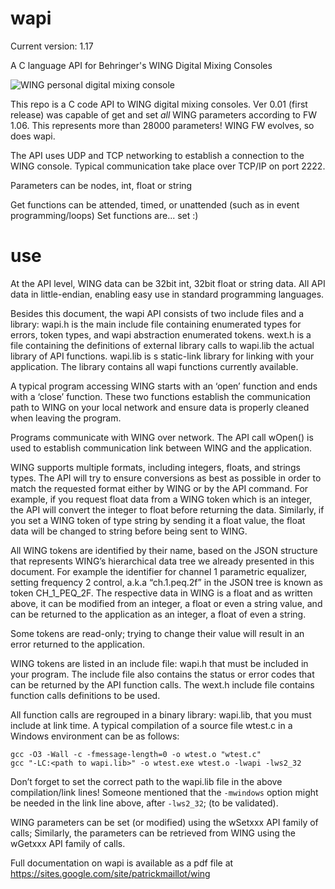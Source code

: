 # wapi
Current version: 1.17

A C language API for Behringer's WING Digital Mixing Consoles


![WING personal digital mixing console](https://sites.google.com/site/patrickmaillot/home/wing/Wing%20Default.snap.png?attredirects=0)

This repo is a C code API to WING digital mixing consoles. Ver 0.01 (first release) was capable of get and set *all* WING parameters according to FW 1.06.
This represents more than 28000 parameters! WING FW evolves, so does wapi.

The API uses UDP and TCP networking to establish a connection to the WING console. Typical communication take place over TCP/IP on port 2222.

Parameters can be nodes, int, float or string

Get functions can be attended, timed, or unattended (such as in event programming/loops)
Set functions are... set :)

# use
At the API level, WING data can be 32bit int, 32bit float or string data. All API data in little-endian, enabling easy use in standard programming languages.

Besides this document, the wapi API consists of two include files and a library:
wapi.h is the main include file containing enumerated types for errors, token types, and wapi abstraction enumerated tokens.
wext.h is a file containing the definitions of external library calls to wapi.lib the actual library of API functions.
wapi.lib is s static-link library for linking with your application. The library contains all wapi functions currently available.

A typical program accessing WING starts with an ‘open’ function and ends with a ‘close’ function. These two functions establish the communication path to WING on your local network and ensure data is properly cleaned when leaving the program.

Programs communicate with WING over network. The API call wOpen() is used to establish communication link between WING and the application. 

WING supports multiple formats, including integers, floats, and strings types. The API will try to ensure conversions as best as possible in order to match the requested format either by WING or by the API command. For example, if you request float data from a WING token which is an integer, the API will convert the integer to float before returning the data. Similarly, if you set a WING token of type string by sending it a float value, the float data will be changed to string before being sent to WING.

All WING tokens are identified by their name, based on the JSON structure that represents WING’s hierarchical data tree we already presented in this document.
For example the identifier for channel 1 parametric equalizer, setting frequency 2 control, a.k.a “ch.1.peq.2f” in the JSON tree is known as token CH_1_PEQ_2F. The respective data in WING is a float and as written above, it can be modified from an integer, a float or even a string value, and can be returned to the application as an integer, a float of even a string.

Some tokens are read-only; trying to change their value will result in an error returned to the application.

WING tokens are listed in an include file: wapi.h that must be included in your program. The include file also contains the status or error codes that can be returned by the API function calls. The wext.h include file contains function calls definitions to be used.

All function calls are regrouped in a binary library: wapi.lib, that you must include at link time. 
A typical compilation of a source file wtest.c in a Windows environment can be as follows:

    gcc -O3 -Wall -c -fmessage-length=0 -o wtest.o "wtest.c" 
    gcc "-LC:<path to wapi.lib>" -o wtest.exe wtest.o -lwapi -lws2_32

Don’t forget to set the correct path to the wapi.lib file in the above compilation/link lines!
Someone mentioned that the `-mwindows` option might be needed in the link line above, after `-lws2_32`; (to be validated).


WING parameters can be set (or modified) using the wSetxxx API family of calls; Similarly, the parameters can be retrieved from WING using the wGetxxx API family of calls. 


Full documentation on wapi is available as a pdf file at https://sites.google.com/site/patrickmaillot/wing



